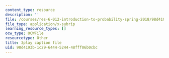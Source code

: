 ```yaml
---
content_type: resource
description: ''
file: /courses/res-6-012-introduction-to-probability-spring-2018/98d4193b1c296444524448fff06b0cbc_wOmfOJyxZ6M.srt
file_type: application/x-subrip
learning_resource_types: []
ocw_type: OCWFile
resourcetype: Other
title: 3play caption file
uid: 98d4193b-1c29-6444-5244-48fff06b0cbc
---
```

